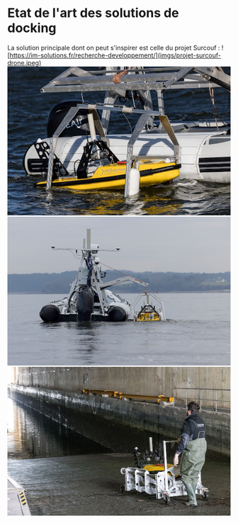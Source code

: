 # Etat de l'art des solutions de docking

La solution principale dont on peut s'inspirer est celle du projet Surcouf :
![https://im-solutions.fr/recherche-developpement/](imgs/projet-surcouf-drone.jpeg)
![da](imgs/drone-semi-rigide.jpeg)
![da](imgs/rade-lorient-projet-surcouf.jpeg)
![da](imgs/drone-base-lorient.jpeg)



